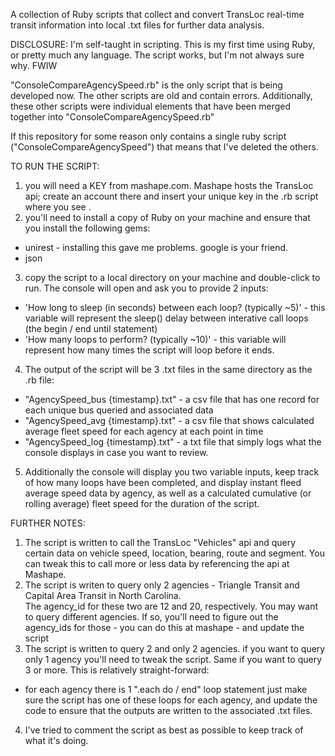 A collection of Ruby scripts that collect and convert TransLoc real-time transit 
information into local .txt files for further data analysis.  

DISCLOSURE: I'm self-taught in scripting.  This is my first time using Ruby, or 
pretty much any language.  The script works, but I'm not always sure why.  FWIW

"ConsoleCompareAgencySpeed.rb" is the only script that is being developed now. The
other scripts are old and contain errors.  Additionally, these other scripts were
individual elements that have been merged together into "ConsoleCompareAgencySpeed.rb"

If this repository for some reason only contains a single ruby script ("ConsoleCompareAgencySpeed")
that means that I've deleted the others.  

TO RUN THE SCRIPT:

1. you will need a KEY from mashape.com. Mashape hosts the TransLoc api; create an account there
  and insert your unique key in the .rb script where you see <key>.  
2. you'll need to install a copy of Ruby on your machine and ensure that you install the following gems:
  * unirest - installing this gave me problems.  google is your friend. 
  * json
3. copy the script to a local directory on your machine and double-click to run.  The console will open and 
  ask you to provide 2 inputs: 
  * 'How long to sleep (in seconds) between each loop? (typically ~5)' - this variable will represent the sleep() 
    delay between interative call loops (the begin / end until statement)
  * 'How many loops to perform? (typically ~10)' - this variable will represent how many times the script will loop 
    before it ends.  
4. The output of the script will be 3 .txt files in the same directory as the .rb file: 
  * "AgencySpeed_bus {timestamp}.txt" - a csv file that has one record for each unique bus queried and associated data
  * "AgencySpeed_avg {timestamp}.txt" - a csv file that shows calculated average fleet speed for each agency at each 
    point in time
  * "AgencySpeed_log {timestamp}.txt" - a txt file that simply logs what the console displays in case you want to review. 
5. Additionally the console will display you two variable inputs, keep track of how many loops have been completed, and
  display instant fleed average speed data by agency, as well as a calculated cumulative (or rolling average) fleet 
  speed for the duration of the script.  

FURTHER NOTES:

1. The script is written to call the TransLoc "Vehicles" api and query certain data on vehicle speed, location, 
  bearing, route and segment.  You can tweak this to call more or less data by referencing the api at Mashape. 
2. The script is writen to query only 2 agencies - Triangle Transit and Capital Area Transit in North Carolina.  
  The agency_id for these two are 12 and 20, respectively.  You may want to query different agencies.  If so, 
  you'll need to figure out the agency_ids for those - you can do this at mashape - and update the script
3. The script is written to query 2 and only 2 agencies. if you want to query only 1 agency you'll need to tweak 
  the script.  Same if you want to query 3 or more.  This is relatively straight-forward: 
  * for each agency there is 1 ".each do / end" loop statement just make sure the script has one of these loops
    for each agency, and update the code to ensure that the outputs are written to the associated .txt files.  
4. I've tried to comment the script as best as possible to keep track of what it's doing.  
